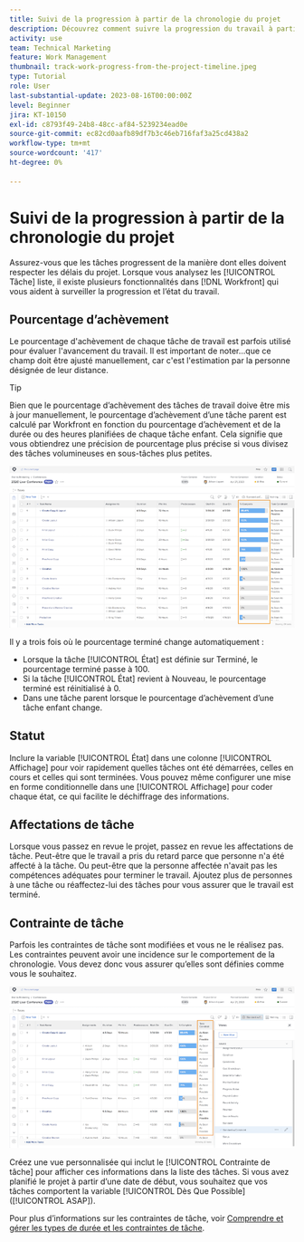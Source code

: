 ```yaml
---
title: Suivi de la progression à partir de la chronologie du projet
description: Découvrez comment suivre la progression du travail à partir de la chronologie du projet dans [!DNL  Workfront] en utilisant le pourcentage terminé, l’état, les affectations ou les contraintes.
activity: use
team: Technical Marketing
feature: Work Management
thumbnail: track-work-progress-from-the-project-timeline.jpeg
type: Tutorial
role: User
last-substantial-update: 2023-08-16T00:00:00Z
level: Beginner
jira: KT-10150
exl-id: c8793f49-24b8-48cc-af84-5239234ead0e
source-git-commit: ec82cd0aafb89df7b3c46eb716faf3a25cd438a2
workflow-type: tm+mt
source-wordcount: '417'
ht-degree: 0%

---
```


# Suivi de la progression à partir de la chronologie du projet

Assurez-vous que les tâches progressent de la manière dont elles doivent respecter les délais du projet. Lorsque vous analysez les [!UICONTROL Tâche] liste, il existe plusieurs fonctionnalités dans [!DNL  Workfront] qui vous aident à surveiller la progression et l’état du travail.

## Pourcentage d’achèvement

Le pourcentage d&#39;achèvement de chaque tâche de travail est parfois utilisé pour évaluer l&#39;avancement du travail. Il est important de noter...que ce champ doit être ajusté manuellement, car c&#39;est l&#39;estimation par la personne désignée de leur distance.

>[!TIP]
>
>Bien que le pourcentage d’achèvement des tâches de travail doive être mis à jour manuellement, le pourcentage d’achèvement d’une tâche parent est calculé par Workfront en fonction du pourcentage d’achèvement et de la durée ou des heures planifiées de chaque tâche enfant. Cela signifie que vous obtiendrez une précision de pourcentage plus précise si vous divisez des tâches volumineuses en sous-tâches plus petites.


![Liste des tâches du projet présentant un [!UICONTROL Pourcentage terminé] column](assets/planner-fund-task-percent-complete.png)

Il y a trois fois où le pourcentage terminé change automatiquement :

* Lorsque la tâche [!UICONTROL État] est définie sur Terminé, le pourcentage terminé passe à 100.
* Si la tâche [!UICONTROL État] revient à Nouveau, le pourcentage terminé est réinitialisé à 0.
* Dans une tâche parent lorsque le pourcentage d’achèvement d’une tâche enfant change.

## Statut

Inclure la variable [!UICONTROL État] dans une colonne [!UICONTROL Affichage] pour voir rapidement quelles tâches ont été démarrées, celles en cours et celles qui sont terminées. Vous pouvez même configurer une mise en forme conditionnelle dans une [!UICONTROL Affichage] pour coder chaque état, ce qui facilite le déchiffrage des informations.

## Affectations de tâche

Lorsque vous passez en revue le projet, passez en revue les affectations de tâche. Peut-être que le travail a pris du retard parce que personne n&#39;a été affecté à la tâche. Ou peut-être que la personne affectée n&#39;avait pas les compétences adéquates pour terminer le travail. Ajoutez plus de personnes à une tâche ou réaffectez-lui des tâches pour vous assurer que le travail est terminé.

## Contrainte de tâche

Parfois les contraintes de tâche sont modifiées et vous ne le réalisez pas. Les contraintes peuvent avoir une incidence sur le comportement de la chronologie. Vous devez donc vous assurer qu’elles sont définies comme vous le souhaitez.

![Liste des tâches du projet présentant la colonne de contrainte des tâches](assets/planner-fund-task-constraint.png)

Créez une vue personnalisée qui inclut le [!UICONTROL Contrainte de tâche] pour afficher ces informations dans la liste des tâches. Si vous avez planifié le projet à partir d’une date de début, vous souhaitez que vos tâches comportent la variable [!UICONTROL Dès Que Possible] ([!UICONTROL ASAP]).

Pour plus d’informations sur les contraintes de tâche, voir [Comprendre et gérer les types de durée et les contraintes de tâche](https://experienceleague.adobe.com/docs/workfront-learn/tutorials-workfront/manage-work/intermediate-projects/understand-and-manage-duration-types-and-task-constraints.html).
